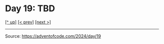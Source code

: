 # Day 19: TBD

[[^ up]](../../README.MD) [[< prev]](../day-18/README.MD) [[next >]](../day-20/README.MD) <!-- [[solution ✨]](./solve.py) -->

<!-- article begin -->

<!-- article end -->

---

Source: https://adventofcode.com/2024/day/19

